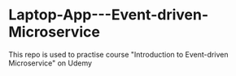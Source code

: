 # Laptop-App---Event-driven-Microservice
This repo is used to practise course "Introduction to Event-driven Microservice" on Udemy

